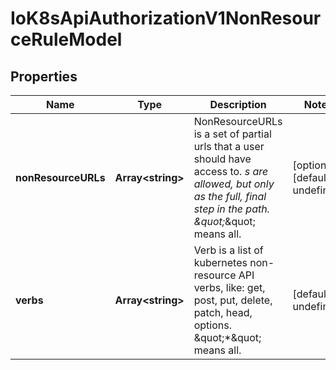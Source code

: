 # IoK8sApiAuthorizationV1NonResourceRuleModel

## Properties

Name | Type | Description | Notes
------------ | ------------- | ------------- | -------------
**nonResourceURLs** | **Array&lt;string&gt;** | NonResourceURLs is a set of partial urls that a user should have access to.  *s are allowed, but only as the full, final step in the path.  \&quot;*\&quot; means all. | [optional] [default to undefined]
**verbs** | **Array&lt;string&gt;** | Verb is a list of kubernetes non-resource API verbs, like: get, post, put, delete, patch, head, options.  \&quot;*\&quot; means all. | [default to undefined]


